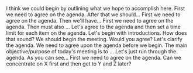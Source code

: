 I think we could begin by outlining what we hope to accomplish here.
First we need to agree on the agenda. After that we should…
First we need to agree on the agenda. Then we'll have…
First we need to agree on the agenda. Then must also ...
Let's agree to the agenda and then set a time limit for each item on the agenda.
Let's begin with introductions. How does that sound?
We should begin the meeting. Would you agree?
Let's clarify the agenda.
We need to agree upon the agenda before we begin. 
The main objective/purpose of today's meeting is to ...
Let's just run through the agenda.  As you can see...
First we need to agree on the agenda. Can we concentrate on X first and then get to Y and Z later?
